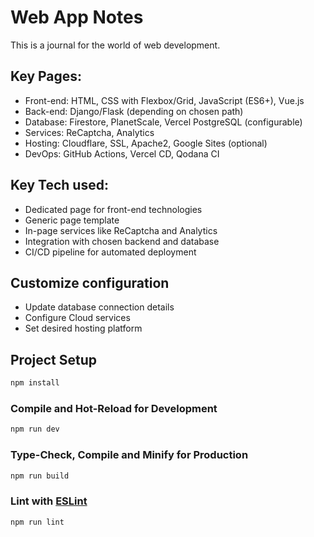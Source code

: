 # Web App Notes
This is a journal for the world of web development.

## Key Pages:

- Front-end: HTML, CSS with Flexbox/Grid, JavaScript (ES6+), Vue.js
- Back-end: Django/Flask (depending on chosen path)
- Database: Firestore, PlanetScale, Vercel PostgreSQL (configurable)
- Services: ReCaptcha, Analytics
- Hosting: Cloudflare, SSL, Apache2, Google Sites (optional)
- DevOps: GitHub Actions, Vercel CD, Qodana CI

## Key Tech used:

- Dedicated page for front-end technologies
- Generic page template
- In-page services like ReCaptcha and Analytics
- Integration with chosen backend and database
- CI/CD pipeline for automated deployment

## Customize configuration

- Update database connection details
- Configure Cloud services
- Set desired hosting platform

## Project Setup

```sh
npm install
```

### Compile and Hot-Reload for Development

```sh
npm run dev
```

### Type-Check, Compile and Minify for Production

```sh
npm run build
```

### Lint with [ESLint](https://eslint.org/)

```sh
npm run lint
```
